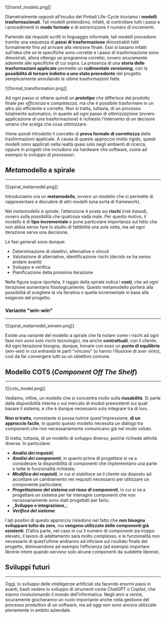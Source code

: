 ![[transf_models.png]]

Diametralmente opposti all’incubo del Pinball Life-Cycle troviamo i **modelli trasformazionali**. Tali modelli pretendono, infatti, di controllare tutti i passi e i procedimenti in **modo formale** e di estremizzare il numero di incrementi.

Partendo dai requisiti scritti in linguaggio informale, tali modelli procedono tramite una sequenza di **passi di trasformazione** dimostrabili tutti formalmente fino ad arrivare alla versione finale. Essi si basano infatti sull’idea che se le specifiche sono corrette e i passi di trasformazione sono dimostrati, allora ottengo un programma corretto, ovvero sicuramente aderente alle specifiche di cui sopra.
La presenza di una **storia delle trasformazioni applicate** permette un **rudimentale versioning**, con la **possibilità di tornare indietro a uno stato precedente** del progetto semplicemente annullando le ultime trasformazioni fatte.

![[formal_transformation.png]]

Ad ogni passo si ottiene quindi un **prototipo** che differisce dal prodotto finale per *efficienza* e *completezza*, ma che è possibile trasformare in un altro più efficiente e corretto. Non si tratta, tuttavia, di un processo totalmente automatico, in quanto ad ogni passo di *ottimizzazione* (ovvero applicazione di una trasformazione) è richiesto l’intervento di un decisore umano che scelga che cosa ottimizzare.

Viene quindi introdotto il concetto di **prova formale di correttezza** delle trasformazioni applicate. A causa di questo approccio molto rigido, questi modelli sono applicati nella realtà quasi solo negli ambienti di ricerca, oppure in progetti che includono sia hardware che software, come ad esempio lo sviluppo di processori.

## *Meta*modello a spirale
---

![[spiral_metamodel.png]]

Introduciamo ora un **metamodello**, ovvero un modello che ci permette di rappresentare e discutere di altri modelli (una sorta di framework).

Nel *metamodello a spirale*, l’attenzione è posta sui **rischi** (_risk based_), ovvero sulla possibilità che qualcosa vada male. Per questo motivo, il modello è di **tipo incrementale** e pone particolare importanza sul fatto che non abbia senso fare lo studio di fattibilità una sola volta, ma ad ogni iterazione serva una decisione.

Le fasi generali sono dunque:

- Determinazione di obiettivi, alternative e vincoli
- Valutazione di alternative, identificazione rischi (decido se ha senso andare avanti)
- Sviluppo e verifica
- Pianificazione della prossima iterazione

Nella figura sopra riportata, il raggio della spirale indica i **costi**, che ad ogni iterazione aumentano fisiologicamente. Questo metamodello porterà alla possibilità di scegliere la via iterativa o quella incrementale in base alle esigenze del progetto.

### Variante "*win-win*"
---

![[spiral_metamodel_winwin.png]]

Esiste una variante del modello a spirale che fa notare come i rischi ad ogni fase non sono solo rischi tecnologici, ma anche **contrattuali**, con il cliente.
Ad ogni iterazione bisogna, dunque, trovare con esso un **punto di equilibrio** (_win-win_) in cui entrambi le parti “vincono” (o hanno l’illusione di aver vinto), così da far convergere tutti su un obiettivo comune.

## Modello COTS (*Component Off The Shelf*)
---

![[cots_model.png]]

Vediamo, infine, un modello che si concentra molto sulla **riusabilità**. Si parte dalla disponibilità interna o sul mercato di moduli preesistenti sui quali basare il sistema, e che è dunque necessario solo integrare tra di loro.

**Non si tratta**, nonostante si possa nutrire quest'impressione, **di un approccio facile**, in quanto questo modello necessita un dialogo tra componenti che non necessariamente comunicano già nel modo voluto.

Si tratta, tuttavia, di un modello di sviluppo diverso, poiché richiede attività diverse. In particolare:

- ***Analisi dei requisiti***;
- _**Analisi dei componenti**_, in quanto prima di progettare si va a considerare la disponibilità di componenti che implementano una parte o tutte le funzionalità richieste;
- _**Modifica dei requisiti**_, in cui si stabilisce se il cliente sia disposto ad accettare un cambiamento nei requisiti necessario per utilizzare un componente particolare;
- _**Progettazione del sistema col riuso di componenti**_, in cui si va a progettare un sistema per far interagire componenti che non necessariamente sono stati progettati per farlo;
- **_Sviluppo e integrazione**_;
- **_Verifica del sistema_**.

I lati positivi di questo approccio risiedono nel fatto che **non bisogna sviluppare tutto da zero**, ma **vengono utilizzate delle componenti già esistenti**. D’altra parte, nel caso in cui il numero di componenti sia troppo elevato, il lavoro di adattamento sarà molto complesso, e le funzionalità non necessarie di quest’ultime andranno ad inficiare sul risultato finale del progetto, diminuendone ad esempio l’efficienza (ad esempio importare librerie intere quando servono solo alcune componenti da suddette librerie).

## Sviluppi futuri
---
Oggi, lo sviluppo delle intelligenze artificiali sta facendo enormi passi in avanti, basti vedere lo sviluppo di strumenti come ChatGPT o Copilot, che stanno rivoluzionando il mondo dell’informatica.
Negli anni a venire, sicuramente giocheranno un ruolo importante anche nella gestione del processo produttivo di un software, ma ad oggi non sono ancora utilizzate pienamente in ambito aziendale.